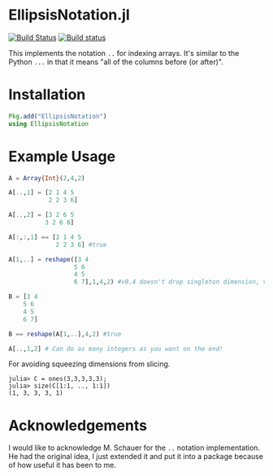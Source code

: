 # EllipsisNotation.jl

[![Build Status](https://travis-ci.org/ChrisRackauckas/EllipsisNotation.jl.svg?branch=master)](https://travis-ci.org/ChrisRackauckas/EllipsisNotation.jl) [![Build status](https://ci.appveyor.com/api/projects/status/vg6bk8s3g7sr67uk?svg=true)](https://ci.appveyor.com/project/ChrisRackauckas/ellipsesnotation-jl)

This implements the notation `..` for indexing arrays. It's similar to the Python
`...` in that it means "all of the columns before (or after)".

# Installation

```julia
Pkg.add("EllipsisNotation")
using EllipsisNotation
```

# Example Usage

```julia
A = Array{Int}(2,4,2)

A[..,1] = [2 1 4 5
           2 2 3 6]

A[..,2] = [3 2 6 5
          3 2 6 6]

A[:,:,1] == [2 1 4 5
             2 2 3 6] #true

A[1,..] = reshape([3 4
                  5 6
                  4 5
                  6 7],1,4,2) #v0.4 doesn't drop singleton dimension, v0.5 does

B = [3 4
    5 6
    4 5
    6 7]

B == reshape(A[1,..],4,2) #true

A[..,1,2] # Can do as many integers as you want on the end!
```

For avoiding squeezing dimensions from slicing.
```julia-repl
julia> C = ones(3,3,3,3,3);
julia> size(C[1:1, .., 1:1])
(1, 3, 3, 3, 1)
```

# Acknowledgements

I would like to acknowledge M. Schauer for the `..` notation implementation.
He had the original idea, I just extended it and put it into a package because
of how useful it has been to me.
